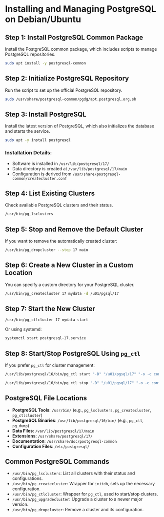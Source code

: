 # Installing and Managing PostgreSQL on Debian/Ubuntu

## Step 1: Install PostgreSQL Common Package
Install the PostgreSQL common package, which includes scripts to manage PostgreSQL repositories.
```sh
sudo apt install -y postgresql-common
```

## Step 2: Initialize PostgreSQL Repository
Run the script to set up the official PostgreSQL repository.
```sh
sudo /usr/share/postgresql-common/pgdg/apt.postgresql.org.sh
```

## Step 3: Install PostgreSQL
Install the latest version of PostgreSQL, which also initializes the database and starts the service.
```sh
sudo apt -y install postgresql
```

### Installation Details:
- Software is installed in `/usr/lib/postgresql/17/`
- Data directory is created at `/var/lib/postgresql/17/main`
- Configuration is derived from `/usr/share/postgresql-common/createcluster.conf`

## Step 4: List Existing Clusters
Check available PostgreSQL clusters and their status.
```sh
/usr/bin/pg_lsclusters
```

## Step 5: Stop and Remove the Default Cluster
If you want to remove the automatically created cluster:
```sh
/usr/bin/pg_dropcluster --stop 17 main
```

## Step 6: Create a New Cluster in a Custom Location
You can specify a custom directory for your PostgreSQL cluster.
```sh
/usr/bin/pg_createcluster 17 mydata -d /u01/pgsql/17
```

## Step 7: Start the New Cluster
```sh
/usr/bin/pg_ctlcluster 17 mydata start
```
Or using systemd:
```sh
systemctl start postgresql-17.service
```

## Step 8: Start/Stop PostgreSQL Using `pg_ctl`
If you prefer `pg_ctl` for cluster management:
```sh
/usr/lib/postgresql/16/bin/pg_ctl start "-D" "/u01/pgsql/17" "-o -c config_file=/etc/postgresql/16/mydata/postgresql.conf"

/usr/lib/postgresql/16/bin/pg_ctl stop "-D" "/u01/pgsql/17" "-o -c config_file=/etc/postgresql/16/mydata/postgresql.conf"
```

## PostgreSQL File Locations
- **PostgreSQL Tools**: `/usr/bin/` (e.g., `pg_lsclusters`, `pg_createcluster`, `pg_ctlcluster`)
- **PostgreSQL Binaries**: `/usr/lib/postgresql/16/bin/` (e.g., `pg_ctl`, `pg_dump`)
- **Data Files**: `/var/lib/postgresql/17/main`
- **Extensions**: `/usr/share/postgresql/17/`
- **Documentation**: `/usr/share/doc/postgresql-common`
- **Configuration Files**: `/etc/postgresql/`

## Common PostgreSQL Commands
- `/usr/bin/pg_lsclusters`: List all clusters with their status and configurations.
- `/usr/bin/pg_createcluster`: Wrapper for `initdb`, sets up the necessary configuration.
- `/usr/bin/pg_ctlcluster`: Wrapper for `pg_ctl`, used to start/stop clusters.
- `/usr/bin/pg_upgradecluster`: Upgrade a cluster to a newer major version.
- `/usr/bin/pg_dropcluster`: Remove a cluster and its configuration.
